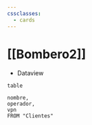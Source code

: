 ```yaml
---
cssclasses:
  - cards
---
```





# [[Bombero2]]


-  Dataview
```dataview
table

nombre,
operador,
vpn
FROM "Clientes"
```


